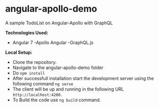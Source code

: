 # angular-apollo-demo
A sample TodoList on Angular-Apollo with GraphQL 

**Technologies Used:**
  - Angular 7
  -Apollo Angular
  -GraphQL.js
  
  **Local Setup:**
  
- Clone the repository.
- Navigate to the angular-apollo-demo folder
- Do `npm install`
- After successfull installation start the development server using the following command `ng serve`
- The client will be up and running in the following URL `http://localhost:4200`. 
- To Build the code use `ng build` command.
